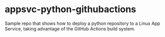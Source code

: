 # appsvc-python-githubactions
Sample repo that shows how to deploy a python repository to a Linux App Service, taking advantage of the GitHub Actions build system.

